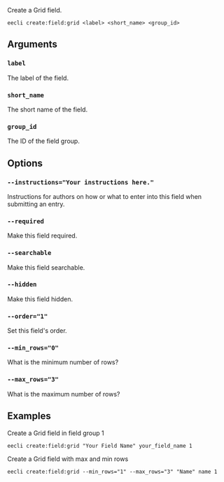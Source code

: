 Create a Grid field.

```
eecli create:field:grid <label> <short_name> <group_id>
```

## Arguments

### `label`

The label of the field.

### `short_name`

The short name of the field.

### `group_id`

The ID of the field group.

## Options

### `--instructions="Your instructions here."`

Instructions for authors on how or what to enter into this field when submitting an entry.

### `--required`

Make this field required.

### `--searchable`

Make this field searchable.

### `--hidden`

Make this field hidden.

### `--order="1"`

Set this field's order.

### `--min_rows="0"`

What is the minimum number of rows?

### `--max_rows="3"`

What is the maximum number of rows?

## Examples

Create a Grid field in field group 1

```
eecli create:field:grid "Your Field Name" your_field_name 1
```

Create a Grid field with max and min rows

```
eecli create:field:grid --min_rows="1" --max_rows="3" "Name" name 1
```